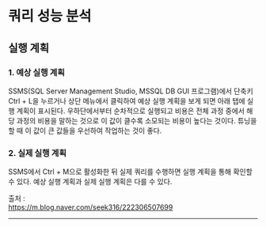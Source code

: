 # 쿼리 성능 분석
## 실행 계획
### 1. 예상 실행 계획
SSMS(SQL Server Management Studio, MSSQL DB GUI 프로그램)에서 단축키 Ctrl + L을 누르거나 상단 메뉴에서 클릭하여 예상 실행 계획을 보게 되면 아래 탭에 실행 계획이 표시된다. 
우하단에서부터 순차적으로 실행되고 비용은 전체 과정 중에서 해당 과정의 비용을 말하는 것으로 이 값이 클수록 소모되는 비용이 높다는 것이다. 튜닝을 할 때 이 값이 큰 값들을 우선하여
작업하는 것이 좋다. <br/>



### 2. 실제 실행 계획
SSMS에서 Ctrl + M으로 활성화한 뒤 실제 쿼리를 수행하면 실행 계획을 통해 확인할 수 있다. 예상 실행 계획과 실제 실행 계획은 다를 수 있다.

출처 : <br/>
https://m.blog.naver.com/seek316/222306507699 <br/>
<hr/><br/><br/>






